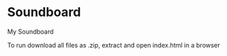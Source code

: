 # Soundboard
My Soundboard 

To run download all files as .zip, extract and open index.html in a browser
